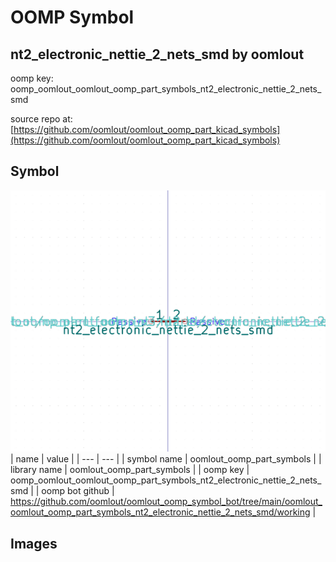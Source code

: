 # OOMP Symbol  
## nt2_electronic_nettie_2_nets_smd  by oomlout  
  
oomp key: oomp_oomlout_oomlout_oomp_part_symbols_nt2_electronic_nettie_2_nets_smd  
  
source repo at: [https://github.com/oomlout/oomlout_oomp_part_kicad_symbols](https://github.com/oomlout/oomlout_oomp_part_kicad_symbols)  
## Symbol  
  
[![working.png](working_600.png)](working.png)  
| name | value | 
| --- | --- | 
| symbol name | oomlout_oomp_part_symbols | 
| library name | oomlout_oomp_part_symbols | 
| oomp key | oomp_oomlout_oomlout_oomp_part_symbols_nt2_electronic_nettie_2_nets_smd | 
| oomp bot github | https://github.com/oomlout/oomlout_oomp_symbol_bot/tree/main/oomlout_oomlout_oomp_part_symbols_nt2_electronic_nettie_2_nets_smd/working | 
## Images  
